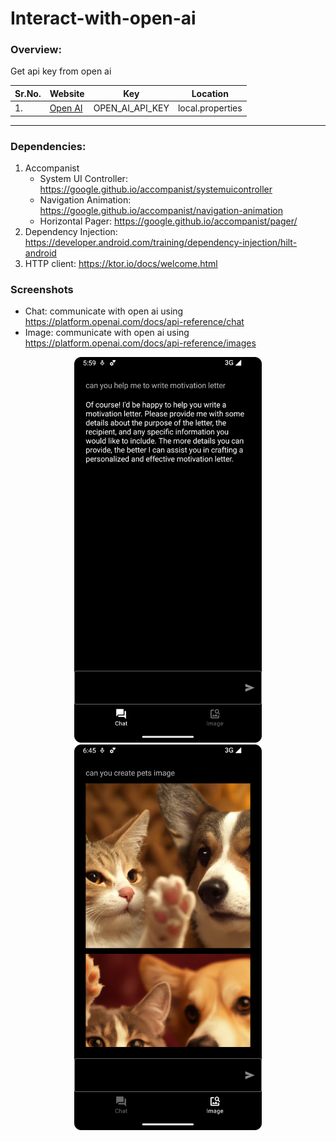 # Interact-with-open-ai

### Overview:

Get api key from open ai

| Sr.No. | Website                                 | Key             | Location         |
|--------|-----------------------------------------|-----------------|------------------|
| 1.     | [Open AI](https://platform.openai.com/) | OPEN_AI_API_KEY | local.properties |

---

### Dependencies:

1. Accompanist
    - System UI Controller: https://google.github.io/accompanist/systemuicontroller
    - Navigation Animation: https://google.github.io/accompanist/navigation-animation
    - Horizontal Pager: https://google.github.io/accompanist/pager/
2. Dependency Injection: https://developer.android.com/training/dependency-injection/hilt-android
3. HTTP client: https://ktor.io/docs/welcome.html

### Screenshots

- Chat: communicate with open ai using https://platform.openai.com/docs/api-reference/chat
- Image: communicate with open ai using https://platform.openai.com/docs/api-reference/images

<p align="center">
<img width="300" src="screenshots/chat.png?raw=true">
<img width="300" src="screenshots/image.png?raw=true">
</p>